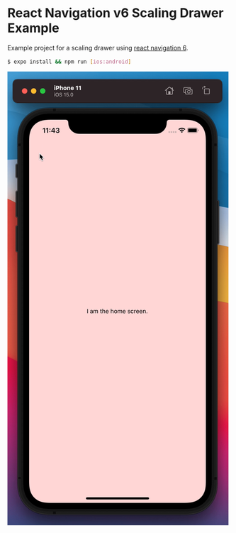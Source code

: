 # React Navigation v6 Scaling Drawer Example

Example project for a scaling drawer using [react navigation 6](https://github.com/react-navigation/react-navigation).

```sh
$ expo install && npm run [ios:android]
```

![Scaling drawer example animation](scaling_drawer.gif)
